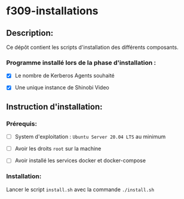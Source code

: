 # f309-installations

## Description:
Ce dépôt contient les scripts d'installation des différents composants.

### Programme installé lors de la phase d'installation :
- [X] Le nombre de Kerberos Agents souhaité
- [X] Une unique instance de Shinobi Video


## Instruction d'installation:

### Prérequis:
- [ ] System d'exploitation : `Ubuntu Server 20.04 LTS` au minimum
- [ ] Avoir les droits `root` sur la machine
- [ ] Avoir installé les services docker et docker-compose


### Installation:
Lancer le script `install.sh` avec la commande `./install.sh`



